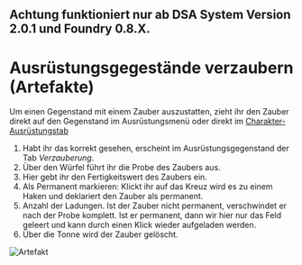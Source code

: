 ## Achtung funktioniert nur ab DSA System Version 2.0.1 und Foundry 0.8.X.

# Ausrüstungsgegestände verzaubern (Artefakte)
Um einen Gegenstand mit einem Zauber auszustatten, zieht ihr den Zauber direkt auf den Gegenstand im Ausrüstungsmenü oder direkt im [Charakter-Ausrüstungstab](de-Charakterbogen#5-ausr%C3%BCstung)
1. Habt ihr das korrekt gesehen, erscheint im Ausrüstungsgegenstand der Tab *Verzauberung*.
2. Über den Würfel führt ihr die Probe des Zaubers aus.
3. Hier gebt ihr den Fertigkeitswert des Zaubers ein.
4. Als Permanent markieren: Klickt ihr auf das Kreuz wird es zu einem Haken und deklariert den Zauber als permanent.
5. Anzahl der Ladungen. Ist der Zauber nicht permanent, verschwindet er nach der Probe komplett. Ist er permanent, dann wir hier nur das Feld geleert und kann durch einen Klick wieder aufgeladen werden.
6. Über die Tonne wird der Zauber gelöscht.

  ![Artefakt](https://user-images.githubusercontent.com/80099175/121068403-88f5d480-c7cc-11eb-92aa-1335056f30e8.png)
